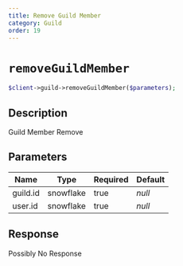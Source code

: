 ```yaml
---
title: Remove Guild Member
category: Guild
order: 19
---
```


# `removeGuildMember`

```php
$client->guild->removeGuildMember($parameters);
```

## Description

Guild Member Remove

## Parameters


Name | Type | Required | Default
--- | --- | --- | ---
guild.id | snowflake | true | *null*
user.id | snowflake | true | *null*

## Response

Possibly No Response

